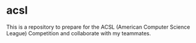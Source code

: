 # acsl
This is a repository to prepare for the ACSL (American Computer Science League) Competition and collaborate with my teammates.
